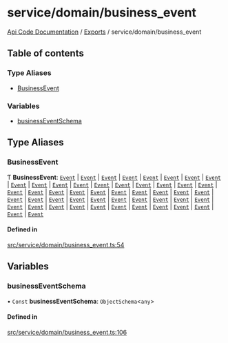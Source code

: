 # service/domain/business\_event
[Api Code Documentation](../README.md) / [Exports](../modules.md) / service/domain/business\_event

## Table of contents

### Type Aliases

- [BusinessEvent](service_domain_business_event.md#businessevent)

### Variables

- [businessEventSchema](service_domain_business_event.md#businesseventschema)

## Type Aliases

### BusinessEvent

Ƭ **BusinessEvent**: [`Event`](../interfaces/service_domain_workflow_global_permission_granted.Event.md) \| [`Event`](../interfaces/service_domain_workflow_global_permission_revoked.Event.md) \| [`Event`](../interfaces/service_domain_organization_group_created.Event.md) \| [`Event`](../interfaces/service_domain_organization_group_member_added.Event.md) \| [`Event`](../interfaces/service_domain_organization_group_member_removed.Event.md) \| [`Event`](../interfaces/service_domain_organization_group_permissions_granted.Event.md) \| [`Event`](../interfaces/service_domain_organization_group_permissions_revoked.Event.md) \| [`Event`](../interfaces/service_domain_workflow_notification_created.Event.md) \| [`Event`](../interfaces/service_domain_workflow_notification_marked_read.Event.md) \| [`Event`](../interfaces/service_domain_workflow_project_assigned.Event.md) \| [`Event`](../interfaces/service_domain_workflow_project_closed.Event.md) \| [`Event`](../interfaces/service_domain_workflow_project_created.Event.md) \| [`Event`](../interfaces/service_domain_workflow_project_snapshot_published.Event.md) \| [`Event`](../interfaces/service_domain_workflow_project_permission_granted.Event.md) \| [`Event`](../interfaces/service_domain_workflow_project_permission_revoked.Event.md) \| [`Event`](../interfaces/service_domain_workflow_project_projected_budget_deleted.Event.md) \| [`Event`](../interfaces/service_domain_workflow_project_projected_budget_updated.Event.md) \| [`Event`](../interfaces/service_domain_workflow_project_updated.Event.md) \| [`Event`](../interfaces/service_domain_workflow_subproject_assigned.Event.md) \| [`Event`](../interfaces/service_domain_workflow_subproject_closed.Event.md) \| [`Event`](../interfaces/service_domain_workflow_subproject_created.Event.md) \| [`Event`](../interfaces/service_domain_workflow_workflowitems_reordered.Event.md) \| [`Event`](../interfaces/service_domain_workflow_subproject_snapshot_published.Event.md) \| [`Event`](../interfaces/service_domain_workflow_subproject_permission_granted.Event.md) \| [`Event`](../interfaces/service_domain_workflow_subproject_permission_revoked.Event.md) \| [`Event`](../interfaces/service_domain_workflow_subproject_projected_budget_deleted.Event.md) \| [`Event`](../interfaces/service_domain_workflow_subproject_projected_budget_updated.Event.md) \| [`Event`](../interfaces/service_domain_workflow_subproject_updated.Event.md) \| [`Event`](../interfaces/service_domain_organization_user_created.Event.md) \| [`Event`](../interfaces/service_domain_organization_user_password_changed.Event.md) \| [`Event`](../interfaces/service_domain_organization_user_enabled.Event.md) \| [`Event`](../interfaces/service_domain_organization_user_disabled.Event.md) \| [`Event`](../interfaces/service_domain_organization_user_permission_granted.Event.md) \| [`Event`](../interfaces/service_domain_organization_user_permission_revoked.Event.md) \| [`Event`](../interfaces/service_domain_workflow_workflowitem_assigned.Event.md) \| [`Event`](../interfaces/service_domain_workflow_workflowitem_snapshot_published.Event.md) \| [`Event`](../interfaces/service_domain_workflow_workflowitem_closed.Event.md) \| [`Event`](../interfaces/service_domain_workflow_workflowitem_created.Event.md) \| [`Event`](../interfaces/service_domain_workflow_workflowitem_permission_granted.Event.md) \| [`Event`](../interfaces/service_domain_workflow_workflowitem_permission_revoked.Event.md) \| [`Event`](../interfaces/service_domain_workflow_workflowitem_updated.Event.md) \| [`Event`](../interfaces/service_domain_document_document_validated.Event.md) \| [`Event`](../interfaces/service_domain_organization_public_key_published.Event.md) \| [`Event`](../interfaces/service_domain_organization_public_key_updated.Event.md) \| [`Event`](../interfaces/service_domain_document_document_uploaded.Event.md) \| [`Event`](../interfaces/service_domain_document_document_deleted.Event.md) \| [`Event`](../interfaces/service_domain_document_document_shared.Event.md) \| [`Event`](../interfaces/service_domain_document_storage_service_url_updated.Event.md) \| [`Event`](../interfaces/service_domain_system_information_provisioning_started.Event.md) \| [`Event`](../interfaces/service_domain_system_information_provisioning_ended.Event.md)

#### Defined in

[src/service/domain/business_event.ts:54](https://github.com/openkfw/TruBudget/blob/c993c60c/api/src/service/domain/business_event.ts#L54)

## Variables

### businessEventSchema

• `Const` **businessEventSchema**: `ObjectSchema`\<`any`\>

#### Defined in

[src/service/domain/business_event.ts:106](https://github.com/openkfw/TruBudget/blob/c993c60c/api/src/service/domain/business_event.ts#L106)
